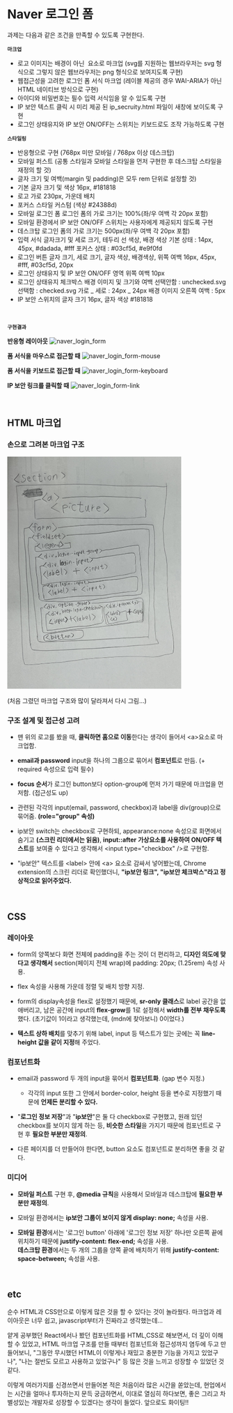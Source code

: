 # Naver 로그인 폼

과제는 다음과 같은 조건을 만족할 수 있도록 구현한다.

**`마크업`**

- 로고 이미지는 배경이 아닌 <img> 요소로 마크업
  (svg를 지원하는 웹브라우저는 svg 형식으로 그렇지 않은 웹브라우저는 png 형식으로 보여지도록 구현)
- 웹접근성을 고려한 로그인 폼 서식 마크업
  (레이블 제공의 경우 WAI-ARIA가 아닌 HTML 네이티브 방식으로 구현)
- 아이디와 비밀번호는 필수 입력 서식임을 알 수 있도록 구현
- IP 보안 텍스트 클릭 시 미리 제공 된 ip_secruity.html 파일이 새창에 보이도록 구현
- 로그인 상태유지와 IP 보안 ON/OFF는 스위치는 키보드로도 조작 가능하도록 구현

**`스타일링`**

- 반응형으로 구현 (768px 미만 모바일 / 768px 이상 데스크탑)
- 모바일 퍼스트 (공통 스타일과 모바일 스타일을 먼저 구현한 후 데스크탑 스타일을 재정의 할 것)
- 글자 크기 및 여백(margin 및 padding)은 모두 rem 단위로 설정할 것)
- 기본 글자 크기 및 색상
  16px, #181818
- 로고
  가로 230px, 가운데 배치
- 포커스 스타일 커스텀 (색상 #24388d)
- 모바일 로그인 폼 로그인 폼의 가로 크기는 100%(좌/우 여백 각 20px 포함)
- 모바일 환경에서 IP 보안 ON/OFF 스위치는 사용자에게 제공되지 않도록 구현
- 데스크탑 로그인 폼의 가로 크기는 500px(좌/우 여백 각 20px 포함)
- 입력 서식 글자크기 및 세로 크기, 테두리 선 색상, 배경 색상
  기본 상태 : 14px, 45px, #dadada, #fff
  포커스 상태 : #03cf5d, #e9f0fd
- 로그인 버튼 글자 크기, 세로 크기, 글자 색상, 배경색상, 위쪽 여백
  16px, 45px, #fff, #03cf5d, 20px
- 로그인 상태유지 및 IP 보안 ON/OFF 영역 위쪽 여백 10px
- 로그인 상태유지 체크박스 배경 이미지 및 크기와 여백
  선택안함 : unchecked.svg
  선택함 : checked.svg
  가로 _ 세로 : 24px _ 24px
  배경 이미지 오른쪽 여백 : 5px
- IP 보안 스위치의 글자 크기 16px, 글자 색상 #181818

<br />

**`구현결과`**

**반응형 레이아웃**
![naver_login_form](https://github.com/joowon-jang/homework/assets/72129693/3947ed45-26ae-4e33-9f83-34bc80550efe)

**폼 서식을 마우스로 접근할 때**
![naver_login_form-mouse](https://github.com/joowon-jang/homework/assets/72129693/266e2e76-7da8-445e-b77d-ec25e07cd373)

**폼 서식을 키보드로 접근할 때**
![naver_login_form-keyboard](https://github.com/joowon-jang/homework/assets/72129693/97a5f111-e886-4efd-b8e3-e2ca65fe6408)

**IP 보안 링크를 클릭할 때**
![naver_login_form-link](https://github.com/joowon-jang/homework/assets/72129693/666696ab-6e27-41f8-bebd-f2e45af0af78)

<br />

## HTML 마크업

### 손으로 그려본 마크업 구조

<img src="./img-md/naver_login_form-markup.jpeg" alt="손 마크업" width="400px" />

(처음 그렸던 마크업 구조와 많이 달라져서 다시 그림...)

### 구조 설계 및 접근성 고려

- 맨 위의 로고를 봤을 때, **클릭하면 홈으로 이동**한다는 생각이 들어서 <a\>요소로 마크업함.

- **email과 password** input을 하나의 그룹으로 묶어서 **컴포넌트**로 만듬. (+ required 속성으로 입력 필수)

- **focus 순서**가 로그인 button보다 option-group에 먼저 가기 때문에 마크업을 먼저함. (접근성도 up)

- 관련된 각각의 input(email, password, checkbox)과 label을 div(group)으로 묶어줌. **(role="group" 속성)**

- ip보안 switch는 checkbox로 구현하되, appearance:none 속성으로 화면에서 숨기고 **(스크린 리더에서는 읽음)**, **input::after 가상요소를 사용하여 ON/OFF 텍스트**를 보여줄 수 있다고 생각해서 <input type="checkbox" /\>로 구현함.

- "ip보안" 텍스트를 <label\> 안에 <a\> 요소로 감싸서 넣어봤는데, Chrome extension의 스크린 리더로 확인했더니, **"ip보안 링크", "ip보안 체크박스"라고 정상적으로 읽어주었다.**

<br />

## CSS

### 레이아웃

- form의 양쪽보다 화면 전체에 padding을 주는 것이 더 편리하고, **디자인 의도에 맞다고 생각해서** section(페이지 전체 wrap)에 padding: 20px; (1.25rem) 속성 사용.

- flex 속성을 사용해 가운데 정렬 및 배치 방향 지정.

- form의 display속성을 flex로 설정했기 때문에, **sr-only 클래스**로 label 공간을 없애버리고, 남은 공간에 input의 **flex-grow**를 1로 설정해서 **width를 전부 채우도록** 했다. (초기값이 1이라고 생각했는데, (mdn에 찾아보니) 0이었다.)

- **텍스트 상하 배치**를 맞추기 위해 label, input 등 텍스트가 있는 곳에는 꼭 **line-height 값을 같이 지정**해 주었다.

### 컴포넌트화

- email과 password 두 개의 input을 묶어서 **컴포넌트화**. (gap 변수 지정.)

  - 각각의 input 또한 그 안에서 border-color, height 등을 변수로 지정했기 때문에 **언제든 분리할 수 있다.**

- "**로그인 정보 저장**"과 "**ip보안**"은 둘 다 checkbox로 구현했고, 원래 있던 checkbox를 보이지 않게 하는 등, **비슷한 스타일**을 가지기 때문에 컴포넌트로 구현 후 **필요한 부분만 재정의**.

- 다른 페이지를 더 만들어야 한다면, button 요소도 컴포넌트로 분리하면 좋을 것 같다.

### 미디어

- **모바일 퍼스트** 구현 후, **@media 규칙**을 사용해서 모바일과 데스크탑에 **필요한 부분만 재정의**.

- 모바일 환경에서는 **ip보안 그룹이 보이지 않게 display: none;** 속성을 사용.

- **모바일 환경**에서는 '로그인 button' 아래에 '로그인 정보 저장' 하나만 오른쪽 끝에 위치하기 때문에 **justify-content: flex-end;** 속성을 사용.
  <br />**데스크탑 환경**에서는 두 개의 그룹을 양쪽 끝에 배치하기 위해 **justify-content: space-between;** 속성을 사용.

<br />

## etc

순수 HTML과 CSS만으로 이렇게 많은 것을 할 수 있다는 것이 놀라웠다.
마크업과 레이아웃은 너무 쉽고, javascript부터가 진짜라고 생각했는데...

얕게 공부했던 React에서나 봤던 컴포넌트화를 HTML,CSS로 해보면서, 더 깊이 이해할 수 있었고, HTML 마크업 구조를 만들 때부터 컴포넌트와 접근성까지 염두에 두고 만들어보니, "그동안 무시했던 HTML이 이렇게나 재밌고 충분한 기능을 가지고 있었구나", "나는 절반도 모르고 사용하고 있었구나" 등 많은 것을 느끼고 성장할 수 있었던 것 같다.

이렇게 여러가지를 신경쓰면서 만들어본 적은 처음이라 많은 시간을 쏟았는데, 현업에서는 시간을 얼마나 투자하는지 문득 궁금하면서, 이대로 열심히 하다보면, 좋은 그리고 차별성있는 개발자로 성장할 수 있겠다는 생각이 들었다. 앞으로도 화이팅!!
